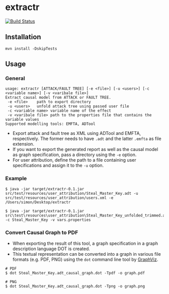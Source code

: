 # extractr

[![Build Status](https://travis-ci.com/srehwald/extractr.svg?token=YUmexXqP9AGj9wNMuDhx&branch=develop)](https://travis-ci.com/srehwald/extractr)

## Installation
```
mvn install -DskipTests
```

## Usage

### General
```
usage: extractr [ATTACK/FAULT TREE] [-e <file>] [-u <users>] [-c <variable name>] [-v <varibale file>]
Extract causal model from ATTACK or FAULT TREE.
 -e <file>    path to export directory
 -u <users>   unfold attack tree using passed user file
 -c <variable name> variable name of the effect
 -v <varibale file> path to the properties file that contains the variable values
Supported modelling tools: EMFTA, ADTool
```

- Export attack and fault tree as XML using ADTool and EMFTA, respectively. The former needs to have `.adt` and the latter `.emfta` as file extension.
- If you want to export the generated report as well as the causal model as graph specification, pass a directory using the `-e` option.
- For user attribution, define the path to a file containing user specifications and assign it to the `-u` option.

### Example
```
$ java -jar target/extractr-0.1.jar src/test/resources/user_attribution/Steal_Master_Key.adt -u src/test/resources/user_attribution/users.xml -e /Users/simon/Desktop/extractr
```

```
$ java -jar target/extractr-0.1.jar src\test\resources\user_attribution\Steal_Master_Key_unfolded_trimmed.adt  -c Steal_Master_Key -v vars.properties
```

### Convert Causal Graph to PDF

- When exporting the result of this tool, a graph specification in a graph description language DOT is created.
- This textual representation can be converted into a graph in various file formats (e.g. PDF, PNG) using the `dot` command line tool by [GraphViz](http://www.graphviz.org).

```
# PDF
$ dot Steal_Master_Key.adt_causal_graph.dot -Tpdf -o graph.pdf

# PNG
$ dot Steal_Master_Key.adt_causal_graph.dot -Tpng -o graph.png
```